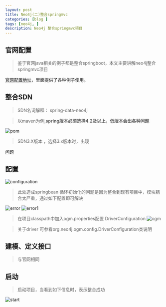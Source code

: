 ```yaml
---
layout: post
title: Neo4j(二)整合springmvc
categories: [blog ]
tags: [neo4j, ]
description: Neo4j 整合springmvc项目
---
```


##  官网配置
    
 >   鉴于官网java相关的例子都是整合springboot，本文主要讲解neo4j整合springmvc项目
   
   [官网配置地址](https://neo4j.com/developer/java/)，里面提供了各种例子使用。
   
##  整合SDN

   > SDN名词解释： spring-data-neo4j
    
   > 以maven为例,**spring版本必须选择4.2及以上，低版本会出各种问题**
   
   ![pom]({{site.url}}/images/2016/12/12/pom.jpg) 
   
   > SDN3.X版本 ，选择3.x版本时，出现
   
   [问题](http://stackoverflow.com/questions/30254176/issues-while-retrieving-existing-nodes-using-spring-data-neo4j/30633870#30633870)
   
 ##  配置
    
   ![configuration]({{site.url}}/images/2016/12/12/configuration.jpg)
   
  > 此处造成springbean 循环初始化的问题是因为整合到现有项目中，模块耦合太严重，通过如下配置即可解决
  
  ![error]({{site.url}}/images/2016/12/12/error.jpg) 
  ![error1]({{site.url}}/images/2016/12/12/error1.jpg)
  
  > 在项目classpath中加入ogm.properties配置
    DriverConfiguration
  ![ogm]({{site.url}}/images/2016/12/12/ogm.jpg)
  
  > 关于driver 可参看org.neo4j.ogm.config.DriverConfiguration类说明
   
##  建模、定义接口
> 与官网相同

## 启动

> 启动项目，当看到如下信息时，表示整合成功

 ![start]({{site.url}}/images/2016/12/12/start.jpg)
    
  
  
   
   
   
   
    
  
    
